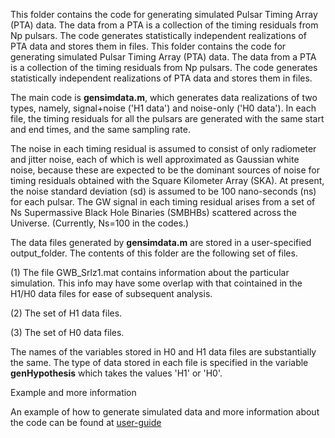 This folder contains the code for generating simulated Pulsar Timing Array (PTA) data. The data from a PTA is a collection of the timing residuals from Np pulsars. The code generates statistically independent realizations of PTA data and stores them in files.
This folder contains the code for generating simulated Pulsar Timing Array (PTA) data. The data from a PTA is a collection of the timing residuals from Np pulsars. The code generates statistically independent realizations of PTA data and stores them in files.

The main code is **gensimdata.m**, which generates data realizations of two types, namely,  signal+noise ('H1 data')   and noise-only ('H0 data'). In each file, the timing residuals for all the pulsars are generated with the same start and end times, and the same sampling rate. 

The noise in each timing residual is assumed to consist of only radiometer and jitter noise, each of which is well approximated as Gaussian white noise, because these are expected to be the dominant sources of noise for timing residuals obtained with the Square Kilometer Array (SKA). At present, the noise standard deviation (sd) is assumed to be 100 nano-seconds (ns) for each pulsar. The GW signal in each timing residual arises from a set of Ns Supermassive Black Hole Binaries (SMBHBs) scattered across the Universe. (Currently, Ns=100 in the codes.)

The data files generated by **gensimdata.m** are stored in a user-specified output_folder. The contents of this folder are the following set of files.

(1) The file GWB_Srlz1.mat contains information about the particular simulation. This info may have some overlap with that cointained in the H1/H0 data files for ease of subsequent analysis.

(2) The set of H1 data files.


(3) The set of H0 data files. 

The names of the variables stored in H0 and H1 data files are substantially the same. The type of data stored in each file is specified in the variable **genHypothesis** which takes the values 'H1' or 'H0'.

Example and more information

An example of how to generate simulated data and more information about the code can be found at
[user-guide](https://github.com/yanwang2012/RAAPTR/blob/master/GENSIMDATA/gensimdata_UserGuide.md)
